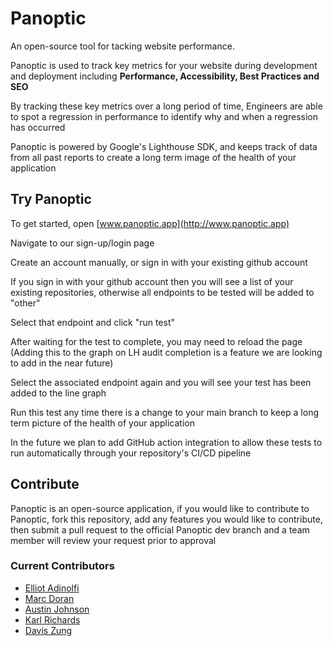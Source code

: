 # Panoptic

An open-source tool for tacking website performance. 

Panoptic is used to track key metrics for your website during development and deployment including **Performance, Accessibility, Best Practices and SEO**

By tracking these key metrics over a long period of time, Engineers are able to spot a regression in performance to identify why and when a regression has occurred

Panoptic is powered by Google's Lighthouse SDK, and keeps track of data from all past reports to create a long term image of the health of your application

## Try Panoptic

To get started, open [www.panoptic.app](http://www.panoptic.app)

Navigate to our sign-up/login page

Create an account manually, or sign in with your existing github account

If you sign in with your github account then you will see a list of your existing repositories, otherwise all endpoints to be tested will be added to "other"

Select that endpoint and click "run test" 

After waiting for the test to complete, you may need to reload the page (Adding this to the graph on LH audit completion is a feature we are looking to add in the near future) 

Select the associated endpoint again and you will see your test has been added to the line graph

Run this test any time there is a change to your main branch to keep a long term picture of the health of your application

In the future we plan to add GitHub action integration to allow these tests to run automatically through your repository's CI/CD pipeline

## Contribute

Panoptic is an open-source application, if you would like to contribute to Panoptic, fork this repository, add any features you would like to contribute, then submit a pull request to the official Panoptic dev branch and a team member will review your request prior to approval

### Current Contributors

-   [Elliot Adinolfi](https://github.com/ElliotAdinolfi)
-   [Marc Doran](https://github.com/CodedMarc)
-   [Austin Johnson](https://github.com/LovesWorking)
-   [Karl Richards](https://github.com/Acario175)
-   [Davis Zung](https://github.com/daviszung)

